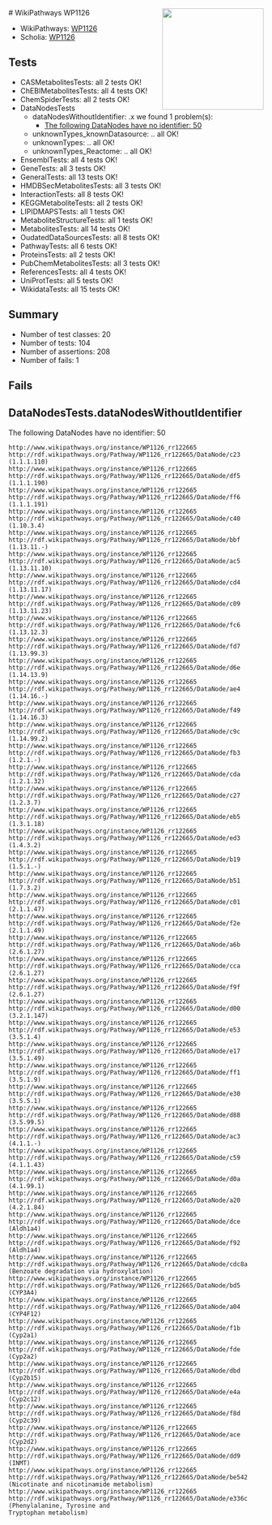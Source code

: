 <img style="float: right; width: 200px" src="https://upload.wikimedia.org/wikipedia/commons/thumb/8/83/Wplogo_with_text_500.png/640px-Wplogo_with_text_500.png" />
# WikiPathways WP1126

* WikiPathways: [WP1126](https://new.wikipathways.org/pathways/WP1126)
* Scholia: [WP1126](https://scholia.toolforge.org/wikipathways/WP1126)
## Tests
* CASMetabolitesTests: all 2 tests OK!
* ChEBIMetabolitesTests: all 4 tests OK!
* ChemSpiderTests: all 2 tests OK!
* DataNodesTests
    * dataNodesWithoutIdentifier: .x we found 1 problem(s):
        * [The following DataNodes have no identifier: 50](#8792c50c)
    * unknownTypes_knownDatasource: .. all OK!
    * unknownTypes: .. all OK!
    * unknownTypes_Reactome: .. all OK!
* EnsemblTests: all 4 tests OK!
* GeneTests: all 3 tests OK!
* GeneralTests: all 13 tests OK!
* HMDBSecMetabolitesTests: all 3 tests OK!
* InteractionTests: all 8 tests OK!
* KEGGMetaboliteTests: all 2 tests OK!
* LIPIDMAPSTests: all 1 tests OK!
* MetaboliteStructureTests: all 1 tests OK!
* MetabolitesTests: all 14 tests OK!
* OudatedDataSourcesTests: all 8 tests OK!
* PathwayTests: all 6 tests OK!
* ProteinsTests: all 2 tests OK!
* PubChemMetabolitesTests: all 3 tests OK!
* ReferencesTests: all 4 tests OK!
* UniProtTests: all 5 tests OK!
* WikidataTests: all 15 tests OK!


## Summary

* Number of test classes: 20
* Number of tests: 104
* Number of assertions: 208
* Number of fails: 1

## Fails

<a name="8792c50c" />

## DataNodesTests.dataNodesWithoutIdentifier

The following DataNodes have no identifier: 50
```
http://www.wikipathways.org/instance/WP1126_rr122665 http://rdf.wikipathways.org/Pathway/WP1126_rr122665/DataNode/c23 (1.1.1.110)
http://www.wikipathways.org/instance/WP1126_rr122665 http://rdf.wikipathways.org/Pathway/WP1126_rr122665/DataNode/df5 (1.1.1.190)
http://www.wikipathways.org/instance/WP1126_rr122665 http://rdf.wikipathways.org/Pathway/WP1126_rr122665/DataNode/ff6 (1.1.1.191)
http://www.wikipathways.org/instance/WP1126_rr122665 http://rdf.wikipathways.org/Pathway/WP1126_rr122665/DataNode/c40 (1.10.3.4)
http://www.wikipathways.org/instance/WP1126_rr122665 http://rdf.wikipathways.org/Pathway/WP1126_rr122665/DataNode/bbf (1.13.11.-)
http://www.wikipathways.org/instance/WP1126_rr122665 http://rdf.wikipathways.org/Pathway/WP1126_rr122665/DataNode/ac5 (1.13.11.10)
http://www.wikipathways.org/instance/WP1126_rr122665 http://rdf.wikipathways.org/Pathway/WP1126_rr122665/DataNode/cd4 (1.13.11.17)
http://www.wikipathways.org/instance/WP1126_rr122665 http://rdf.wikipathways.org/Pathway/WP1126_rr122665/DataNode/c09 (1.13.11.23)
http://www.wikipathways.org/instance/WP1126_rr122665 http://rdf.wikipathways.org/Pathway/WP1126_rr122665/DataNode/fc6 (1.13.12.3)
http://www.wikipathways.org/instance/WP1126_rr122665 http://rdf.wikipathways.org/Pathway/WP1126_rr122665/DataNode/fd7 (1.13.99.3)
http://www.wikipathways.org/instance/WP1126_rr122665 http://rdf.wikipathways.org/Pathway/WP1126_rr122665/DataNode/d6e (1.14.13.9)
http://www.wikipathways.org/instance/WP1126_rr122665 http://rdf.wikipathways.org/Pathway/WP1126_rr122665/DataNode/ae4 (1.14.16.-)
http://www.wikipathways.org/instance/WP1126_rr122665 http://rdf.wikipathways.org/Pathway/WP1126_rr122665/DataNode/f49 (1.14.16.3)
http://www.wikipathways.org/instance/WP1126_rr122665 http://rdf.wikipathways.org/Pathway/WP1126_rr122665/DataNode/c9c (1.14.99.2)
http://www.wikipathways.org/instance/WP1126_rr122665 http://rdf.wikipathways.org/Pathway/WP1126_rr122665/DataNode/fb3 (1.2.1.-)
http://www.wikipathways.org/instance/WP1126_rr122665 http://rdf.wikipathways.org/Pathway/WP1126_rr122665/DataNode/cda (1.2.1.32)
http://www.wikipathways.org/instance/WP1126_rr122665 http://rdf.wikipathways.org/Pathway/WP1126_rr122665/DataNode/c27 (1.2.3.7)
http://www.wikipathways.org/instance/WP1126_rr122665 http://rdf.wikipathways.org/Pathway/WP1126_rr122665/DataNode/eb5 (1.3.1.18)
http://www.wikipathways.org/instance/WP1126_rr122665 http://rdf.wikipathways.org/Pathway/WP1126_rr122665/DataNode/ed3 (1.4.3.2)
http://www.wikipathways.org/instance/WP1126_rr122665 http://rdf.wikipathways.org/Pathway/WP1126_rr122665/DataNode/b19 (1.5.1.-)
http://www.wikipathways.org/instance/WP1126_rr122665 http://rdf.wikipathways.org/Pathway/WP1126_rr122665/DataNode/b51 (1.7.3.2)
http://www.wikipathways.org/instance/WP1126_rr122665 http://rdf.wikipathways.org/Pathway/WP1126_rr122665/DataNode/c01 (2.1.1.47)
http://www.wikipathways.org/instance/WP1126_rr122665 http://rdf.wikipathways.org/Pathway/WP1126_rr122665/DataNode/f2e (2.1.1.49)
http://www.wikipathways.org/instance/WP1126_rr122665 http://rdf.wikipathways.org/Pathway/WP1126_rr122665/DataNode/a6b (2.6.1.27)
http://www.wikipathways.org/instance/WP1126_rr122665 http://rdf.wikipathways.org/Pathway/WP1126_rr122665/DataNode/cca (2.6.1.27)
http://www.wikipathways.org/instance/WP1126_rr122665 http://rdf.wikipathways.org/Pathway/WP1126_rr122665/DataNode/f9f (2.6.1.27)
http://www.wikipathways.org/instance/WP1126_rr122665 http://rdf.wikipathways.org/Pathway/WP1126_rr122665/DataNode/d00 (3.2.1.147)
http://www.wikipathways.org/instance/WP1126_rr122665 http://rdf.wikipathways.org/Pathway/WP1126_rr122665/DataNode/e53 (3.5.1.4)
http://www.wikipathways.org/instance/WP1126_rr122665 http://rdf.wikipathways.org/Pathway/WP1126_rr122665/DataNode/e17 (3.5.1.49)
http://www.wikipathways.org/instance/WP1126_rr122665 http://rdf.wikipathways.org/Pathway/WP1126_rr122665/DataNode/ff1 (3.5.1.9)
http://www.wikipathways.org/instance/WP1126_rr122665 http://rdf.wikipathways.org/Pathway/WP1126_rr122665/DataNode/e30 (3.5.5.1)
http://www.wikipathways.org/instance/WP1126_rr122665 http://rdf.wikipathways.org/Pathway/WP1126_rr122665/DataNode/d88 (3.5.99.5)
http://www.wikipathways.org/instance/WP1126_rr122665 http://rdf.wikipathways.org/Pathway/WP1126_rr122665/DataNode/ac3 (4.1.1.-)
http://www.wikipathways.org/instance/WP1126_rr122665 http://rdf.wikipathways.org/Pathway/WP1126_rr122665/DataNode/c59 (4.1.1.43)
http://www.wikipathways.org/instance/WP1126_rr122665 http://rdf.wikipathways.org/Pathway/WP1126_rr122665/DataNode/d0a (4.1.99.1)
http://www.wikipathways.org/instance/WP1126_rr122665 http://rdf.wikipathways.org/Pathway/WP1126_rr122665/DataNode/a20 (4.2.1.84)
http://www.wikipathways.org/instance/WP1126_rr122665 http://rdf.wikipathways.org/Pathway/WP1126_rr122665/DataNode/dce (Aldh1a4)
http://www.wikipathways.org/instance/WP1126_rr122665 http://rdf.wikipathways.org/Pathway/WP1126_rr122665/DataNode/f92 (Aldh1a4)
http://www.wikipathways.org/instance/WP1126_rr122665 http://rdf.wikipathways.org/Pathway/WP1126_rr122665/DataNode/cdc8a (Benzoate degradation via hydroxylation)
http://www.wikipathways.org/instance/WP1126_rr122665 http://rdf.wikipathways.org/Pathway/WP1126_rr122665/DataNode/bd5 (CYP3A4)
http://www.wikipathways.org/instance/WP1126_rr122665 http://rdf.wikipathways.org/Pathway/WP1126_rr122665/DataNode/a04 (CYP4F12)
http://www.wikipathways.org/instance/WP1126_rr122665 http://rdf.wikipathways.org/Pathway/WP1126_rr122665/DataNode/f1b (Cyp2a1)
http://www.wikipathways.org/instance/WP1126_rr122665 http://rdf.wikipathways.org/Pathway/WP1126_rr122665/DataNode/fde (Cyp2a2)
http://www.wikipathways.org/instance/WP1126_rr122665 http://rdf.wikipathways.org/Pathway/WP1126_rr122665/DataNode/dbd (Cyp2b15)
http://www.wikipathways.org/instance/WP1126_rr122665 http://rdf.wikipathways.org/Pathway/WP1126_rr122665/DataNode/e4a (Cyp2c12)
http://www.wikipathways.org/instance/WP1126_rr122665 http://rdf.wikipathways.org/Pathway/WP1126_rr122665/DataNode/f8d (Cyp2c39)
http://www.wikipathways.org/instance/WP1126_rr122665 http://rdf.wikipathways.org/Pathway/WP1126_rr122665/DataNode/ace (Cyp2d2)
http://www.wikipathways.org/instance/WP1126_rr122665 http://rdf.wikipathways.org/Pathway/WP1126_rr122665/DataNode/dd9 (INMT)
http://www.wikipathways.org/instance/WP1126_rr122665 http://rdf.wikipathways.org/Pathway/WP1126_rr122665/DataNode/be542 (Nicotinate and nicotinamide metabolism)
http://www.wikipathways.org/instance/WP1126_rr122665 http://rdf.wikipathways.org/Pathway/WP1126_rr122665/DataNode/e336c (Phenylalanine, Tyrosine and 
Tryptophan metabolism)
```

